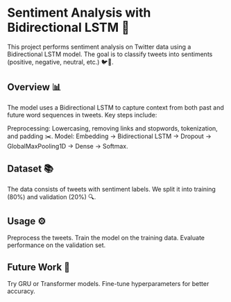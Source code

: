 # Sentiment Analysis with Bidirectional LSTM 🌟
This project performs sentiment analysis on Twitter data using a Bidirectional LSTM model. The goal is to classify tweets into sentiments (positive, negative, neutral, etc.) 🐦💬.

## Overview 📊
The model uses a Bidirectional LSTM to capture context from both past and future word sequences in tweets. Key steps include:

Preprocessing: Lowercasing, removing links and stopwords, tokenization, and padding ✂️.
Model: Embedding -> Bidirectional LSTM -> Dropout -> GlobalMaxPooling1D -> Dense -> Softmax.

## Dataset 📚
The data consists of tweets with sentiment labels. We split it into training (80%) and validation (20%) 🔍.

## Usage ⚙️
Preprocess the tweets.
Train the model on the training data.
Evaluate performance on the validation set.

## Future Work 🚀
Try GRU or Transformer models.
Fine-tune hyperparameters for better accuracy.
